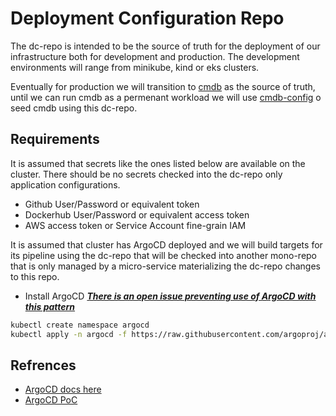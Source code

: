 # Deployment Configuration Repo
The dc-repo is intended to be the source of truth for the deployment of our 
infrastructure both for development and production. The development environments will
range from minikube, kind or eks clusters.

Eventually for production we will transition to 
[cmdb](https://github.com/seizadi/cmdb)
as the source of truth, until
we can run cmdb as a permenant workload we will use 
[cmdb-config](https://github.com/seizadi/cmdb-config)
o seed cmdb using
this dc-repo.

## Requirements

It is assumed that secrets like the ones listed below are available
on the cluster. There should be no secrets checked into the dc-repo
only application configurations.
- Github User/Password or equivalent token
- Dockerhub User/Password or equivalent access token
- AWS access token or Service Account fine-grain IAM

It is assumed that cluster has ArgoCD deployed and we will build targets
for its pipeline using the dc-repo that will be checked into another mono-repo
that is only managed by a micro-service materializing the dc-repo changes
to this repo.

- Install ArgoCD
***[There is an open issue preventing use of ArgoCD with this pattern](https://github.com/argoproj/argo-cd/pull/6280)***

```bash
kubectl create namespace argocd
kubectl apply -n argocd -f https://raw.githubusercontent.com/argoproj/argo-cd/stable/manifests/install.yaml
```

## Refrences

- [ArgoCD docs here](https://argo-cd.readthedocs.io/en/stable/)
- [ArgoCD PoC](https://github.com/seizadi/argo/tree/master/examples/argocd/lab)
